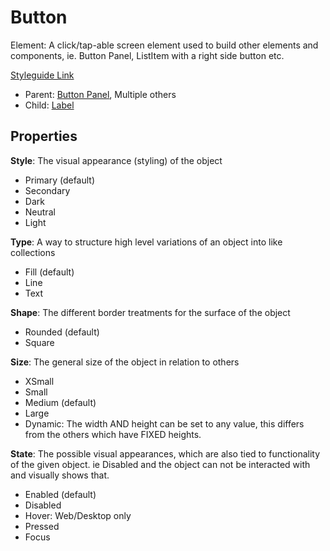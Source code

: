 # Button

Element: A click/tap-able screen element used to build other elements and components, ie. Button Panel, ListItem with a right side button etc.

[Styleguide Link](https://zpl.io/bzd5mvA)

- Parent: [Button Panel](https://github.com/able-app/docs/blob/d689178b930c7095c750671b112985ac09eccd08/controls/components/button-panel.md), Multiple others
- Child: [Label](https://github.com/able-app/docs/blob/8cd03de6556a6ec1dcd98dc8c2230863c5dba43c/controls/%CE%B5%20elements/label.md)

## Properties

**Style**: The visual appearance (styling) of the object

- Primary (default)
- Secondary
- Dark
- Neutral
- Light

**Type**: A way to structure high level variations of an object into like collections

- Fill (default)
- Line
- Text

**Shape**: The different border treatments for the surface of the object

- Rounded (default)
- Square

**Size**: The general size of the object in relation to others

- XSmall
- Small
- Medium (default)
- Large
- Dynamic: The width AND height can be set to any value, this differs from the others which have FIXED heights.

**State**: The possible visual appearances, which are also tied to functionality of the given object. ie Disabled and the object can not be interacted with and visually shows that.

- Enabled (default)
- Disabled
- Hover: Web/Desktop only
- Pressed
- Focus
